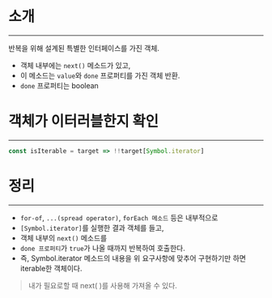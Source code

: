 # 소개

---

반복을 위해 설계된 특별한 인터페이스를 가진 객체.

- 객체 내부에는 `next()` 메소드가 있고,
- 이 메소드는 `value`와 `done` 프로퍼티를 가진 객체 반환.
- `done` 프로퍼티는 boolean

# 객체가 이터러블한지 확인

---

```jsx
const isIterable = target => !!target[Symbol.iterator]
```

# 정리

---

- `for-of`, `...(spread operator)`, `forEach 메소드` 등은 내부적으로
- `[Symbol.iterator]`를 실행한 결과 객체를 들고,
- 객체 내부의 `next()` 메소드를
- `done 프로퍼티`가 `true`가 나올 때까지 반복하여 호출한다.
- 즉, Symbol.iterator 메소드의 내용을 위 요구사항에 맞추어 구현하기만 하면 iterable한 객체이다.

> 내가 필요로할 때 next( )를 사용해 가져올 수 있다.
>